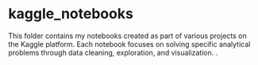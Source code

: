 # kaggle_notebooks
This folder contains my notebooks created as part of various projects on the Kaggle platform. Each notebook focuses on solving specific analytical problems through data cleaning, exploration, and visualization. .
